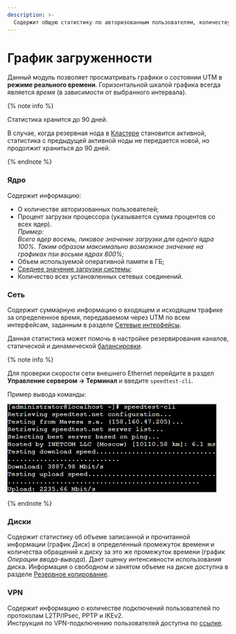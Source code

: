 ```yaml
---
description: >-
  Содержит общую статистику по авторизованным пользователям, количеству VPN-подключений, загрузки процессора и диска и т.д.
---
```


# График загруженности

Данный модуль позволяет просматривать графики о состоянии UTM в **режиме реального времени**. Горизонтальной шкалой графика всегда является *время* (в зависимости от выбранного интервала).

{% note info %}

Статистика хранится до 90 дней.

В случае, когда резервная нода в [Кластере](../server-management/cluster.md) становится активной, статистика с предыдущей активной ноды не передается новой, но продолжит храниться до 90 дней.

{% endnote %}

### Ядро

Содержит информацию:

* О количестве авторизованных пользователей;
* Процент загрузки процессора (указывается сумма процентов со всех ядер). \
  *Пример:* \
  *Всего ядер восемь, пиковое значение загрузки для одного ядра 100%. Таким образом максимально возможное значение на графиках пsи восьми ядрах 800%;*
* Объем используемой оперативной памяти в ГБ;
* [Среднее значение загрузки системы](https://ru.wikipedia.org/wiki/Load_Average); 
* Количество всех установленных сетевых соединений.
  
### Сеть

Содержит суммарную информацию о входящем и исходящем трафике за определенное время, передаваемом через UTM по всем интерфейсам, заданным в разделе [Сетевые интерфейсы](../services/connection-to-provider/README.md). 

Данная статистика может помочь в настройке резервирования каналов, статической и динамической [балансировки](../services/multiple-simultaneous-connections.md).

{% note info %}

Для проверки скорости сети внешнего Ethernet перейдите в раздел **Управление сервером -> Терминал** и введите `speedtest-cli`. 

Пример вывода команды:

![](../../../_images/ethernet-connection3.png)

{% endnote %}

### Диски

Содержит статистику об объеме записанной и прочитанной информации (график *Диск*) в определенный промежуток времени и количества обращений к диску за это же промежуток времени (график *Операции ввода-вывода*). Дает оценку интенсивности использования диска. Информация о свободном и занятом объеме на диске доступна в разделе [Резервное копирование](../../service/backup.md).

### VPN

Содержит информацию о количестве подключений пользователей по протоколам L2TP/IPsec, PPTP и IKEv2. \
Инструкция по VPN-подключению пользователей доступна по [ссылке](../../recipes/popular-recipes/vpn/README.md).